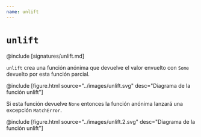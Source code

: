 ```yaml
---
name: unlift
---
```


# `unlift`

@include [signatures/unlift.md]

`unlift` crea una función anónima que devuelve el valor envuelto con `Some` devuelto por esta función parcial.

@include [figure.html source="../images/unlift.svg" desc="Diagrama de la función unlift"]

Si esta función devuelve `None` entonces la función anónima lanzará una excepción `MatchError`.

@include [figure.html source="../images/unlift.2.svg" desc="Diagrama de la función unlift"]

